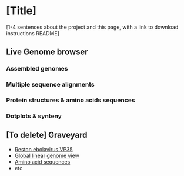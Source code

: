 # [Title]

[1-4 sentences about the project and this page, with a link to download instructions README]

## Live Genome browser

### Assembled genomes

### Multiple sequence alignments

### Protein structures & amino acids sequences

### Dotplots & synteny

## [To delete] Graveyard

- <a href="http://18.191.252.86/jbrowse2/?session=share-P4_UgTL0io&password=pLM0v" target="_blank">Reston ebolavirus VP35</a>
- <a href="http://18.191.252.86/jbrowse2/?session=share-PIqzGabFTA&password=aRGxI" target="_blank">Global linear genome view</a>
- <a href="http://18.191.252.86/jbrowse2/?session=share-Mkx3RuRoFb&password=c5eCw" target="_blank">Amino acid sequences</a>
- etc
